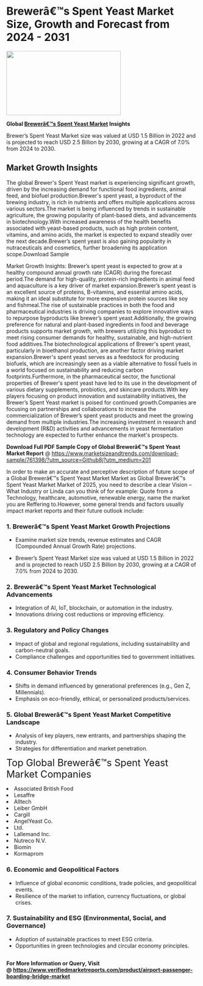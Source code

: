 <H1>Brewerâ€™s Spent Yeast Market Size, Growth and Forecast from 2024 - 2031</H1><img class="aligncenter size-medium wp-image-584254" src="https://thirdeyenews.in/wp-content/uploads/2024/09/Global-Market-Research-300x168.jpeg" alt="" width="300" height="168" /><p><strong>Global&nbsp;<a href="https://www.marketsizeandtrends.com/download-sample/761398/?utm_source=Github8j?utm_medium=201">Brewerâ€™s Spent Yeast Market</a> Insights</strong></p><p>Brewer’s Spent Yeast Market size was valued at USD 1.5 Billion in 2022 and is projected to reach USD 2.5 Billion by 2030, growing at a CAGR of 7.0% from 2024 to 2030.</p><p><h2>Market Growth Insights</h2> <p>The global Brewer's Spent Yeast market is experiencing significant growth, driven by the increasing demand for functional food ingredients, animal feed, and biofuel production.Brewer's spent yeast, a byproduct of the brewing industry, is rich in nutrients and offers multiple applications across various sectors.The market is being influenced by trends in sustainable agriculture, the growing popularity of plant-based diets, and advancements in biotechnology.With increased awareness of the health benefits associated with yeast-based products, such as high protein content, vitamins, and amino acids, the market is expected to expand steadily over the next decade.Brewer’s spent yeast is also gaining popularity in nutraceuticals and cosmetics, further broadening its application scope.Download Sample </p> <p>Market Growth Insights: Brewer’s spent yeast is expected to grow at a healthy compound annual growth rate (CAGR) during the forecast period.The demand for high-quality, protein-rich ingredients in animal feed and aquaculture is a key driver of market expansion.Brewer’s spent yeast is an excellent source of proteins, B-vitamins, and essential amino acids, making it an ideal substitute for more expensive protein sources like soy and fishmeal.The rise of sustainable practices in both the food and pharmaceutical industries is driving companies to explore innovative ways to repurpose byproducts like brewer’s spent yeast.Additionally, the growing preference for natural and plant-based ingredients in food and beverage products supports market growth, with brewers utilizing this byproduct to meet rising consumer demands for healthy, sustainable, and high-nutrient food additives.The biotechnological applications of Brewer's spent yeast, particularly in bioethanol production, are another factor driving market expansion.Brewer's spent yeast serves as a feedstock for producing biofuels, which are increasingly seen as a viable alternative to fossil fuels in a world focused on sustainability and reducing carbon footprints.Furthermore, in the pharmaceutical sector, the functional properties of Brewer's spent yeast have led to its use in the development of various dietary supplements, probiotics, and skincare products.With key players focusing on product innovation and sustainability initiatives, the Brewer’s Spent Yeast market is poised for continued growth.Companies are focusing on partnerships and collaborations to increase the commercialization of Brewer’s spent yeast products and meet the growing demand from multiple industries.The increasing investment in research and development (R&D) activities and advancements in yeast fermentation technology are expected to further enhance the market's prospects.</p><p><span class=""><strong>Download Full PDF Sample Copy of Global Brewerâ€™s Spent Yeast Market Report</strong> @ <a href="https://www.marketsizeandtrends.com/download-sample/761398/?utm_source=Github8j?utm_medium=201" target="_blank">https://www.marketsizeandtrends.com/download-sample/761398/?utm_source=Github8j?utm_medium=201</a></span></p><p>In order to make an accurate and perceptive description of future scope of a Global&nbsp;Brewerâ€™s Spent Yeast Market Market as Global&nbsp;Brewerâ€™s Spent Yeast Market Market of 2025, you need to describe a clear Vision &ndash; What Industry or Linda can you think of for example: Quote from a Technology, healthcare, automotive, renewable energy, name the market you are Reffering to.However, some general trends and factors usually impact market reports and their future outlook include:</p><h3>1.&nbsp;<strong>Brewerâ€™s Spent Yeast Market Growth Projections</strong></h3><ul><li>Examine market size trends, revenue estimates and CAGR (Compounded Annual Growth Rate) projections.</li><li><p>Brewer’s Spent Yeast Market size was valued at USD 1.5 Billion in 2022 and is projected to reach USD 2.5 Billion by 2030, growing at a CAGR of 7.0% from 2024 to 2030.</p></li></ul><h3>2.&nbsp;<strong>Brewerâ€™s Spent Yeast Market Technological Advancements</strong></h3><ul><li>Integration of AI, IoT, blockchain, or automation in the industry.</li><li>Innovations driving cost reductions or improving efficiency.</li></ul><h3>3.&nbsp;<strong>Regulatory and Policy Changes</strong></h3><ul><li>Impact of global and regional regulations, including sustainability and carbon-neutral goals.</li><li>Compliance challenges and opportunities tied to government initiatives.</li></ul><h3>4.&nbsp;<strong>Consumer Behavior Trends</strong></h3><ul><li>Shifts in demand influenced by generational preferences (e.g., Gen Z, Millennials).</li><li>Emphasis on eco-friendly, ethical, or personalized products/services.</li></ul><h3>5.&nbsp;<strong>Global Brewerâ€™s Spent Yeast Market Competitive Landscape</strong></h3><ul><li>Analysis of key players, new entrants, and partnerships shaping the industry.</li><li>Strategies for differentiation and market penetration.</li></ul><p data-pm-slice="1 1 []"><span style="color: inherit; font-family: inherit; font-size: 25px;">Top Global Brewerâ€™s Spent Yeast Market Companies</span></p><div class="" data-test-id=""><p><li>Associated British Food</li><li> Lesaffre</li><li> Alltech</li><li> Leiber GmbH</li><li> Cargill</li><li> AngelYeast Co.</li><li> Ltd.</li><li> Lallemand Inc.</li><li> Nutreco N.V.</li><li> Biomin</li><li> Kormaprom</li></p></div><h3>6.&nbsp;<strong>Economic and Geopolitical Factors</strong></h3><ul><li>Influence of global economic conditions, trade policies, and geopolitical events.</li><li>Resilience of the market to inflation, currency fluctuations, or global crises.</li></ul><h3>7.&nbsp;<strong>Sustainability and ESG (Environmental, Social, and Governance)</strong></h3><ul><li>Adoption of sustainable practices to meet ESG criteria.</li><li>Opportunities in green technologies and circular economy principles.</li></ul><h2><strong style="font-size: 14px;">For More Information or Query, Visit @&nbsp;</strong><a style="background-color: #ffffff; font-size: 14px;" href="https://www.marketsizeandtrends.com/report/brewer-s-spent-yeast-market/" target="_blank">https://www.verifiedmarketreports.com/product/airport-passenger-boarding-bridge-market</a></h2>